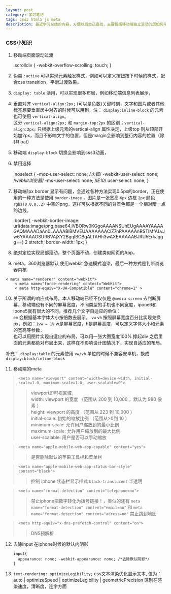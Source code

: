 ```yaml
---
layout: post
category: 学习笔记
tags: css3 html5 js meta
description: 最近学习总结的内容，方便以后自己查找，主要包括移动端独立滚动的层如何平滑滚动，交互样式，垂直布局，移动端版0.5像素的边框，meta默认webkit渲染和响应式布局的一些看法。响应式布局以后会单独在详细说明，其他的后期还会再补充。
---
```


### CSS小知识

  1. 移动端页面滚动过渡

		.scrolldiv { 
			-webkit-overflow-scrolling: touch;
		}

  2. 伪类 `:active` 可以实现元素触发样式，例如可以定义按钮按下时候的样式，配合css transition，平滑过渡效果。
  3.  `display: table` 活用，可以实现很多布局，例如移动端信息列表展示，
  4. 垂直对齐 `vertical-align:2px;` (可以是负数)关键时刻，文字和图片或者其他标签想要垂直居中对齐的时候可以用到，注： `display:inline-block` 的元素也可使用 `vertical-align`。  
  区分 `vertical-align:2px;` 和 `margin-top:2px` 的区别；`vertical-align:2px;` 只根据上级元素的vertical-align 属性决定，上级top 则从顶部开始加2px，而且不影响文字的位置，但是margin会影响到整行内容的位置（除非float）
  5. 移动端 `display:block` 切换会影响到css3动画，
  6. 禁用选择

  		.noselect {
			-moz-user-select: none; /*火狐*/
			-webkit-user-select: none; /*webkit浏览器*/
			-ms-user-select: none; /*IE10*/
			user-select: none;
		}
  
  7. 移动端1px border 显示有问题，会通过各种方法实现0.5px的border，正在使用的一种方法是使用 `border-image` ，图片是一张宽高 `6px`  边框 `2px`  颜色 `rgba(0,0,0,.2)`  中空的png，这样可以根据不同的背景色都是一个相对暗一点的边线。

		.border{
			-webkit-border-image: url(data:image/png;base64,iVBORw0KGgoAAAANSUhEUgAAAAYAAAAGAQMAAADaAn0LAAAABlBMVEUAAAAAAAClZ7nPAAAAAnRSTlMfALvJw6YAAAAOSURBVAjXY2BgqIBCBgALTAHh3wAXEAAAAABJRU5ErkJggg==) 2 stretch;
			border-width: 1px;
		}

  8. 绝对定位实现局部滚动，整个页面不动，创建类似网页的App，
  9. meta，360浏览器默认 使用webkit 急速模式渲染，最后一种方式是判断浏览器内核

  	< meta name="renderer" content="webkit">
		< meta name="force-rendering" contect="WebKit">
		< meta http-equiv="X-UA-Compatible" content="chrome=1" >

  10. 关于所谓的响应式布局，本人移动端已经不仅仅是 `@media screen` 去判断屏幕，移动端也有不同的屏幕宽度，不同类型的手机也不同宽度，ipone6和ipone5就有很大的不同，推荐几个文字自适应的单位：  
   `em` 会根据基本字体大小按倍数去展示， 
   `vw`  `vh` 按照屏幕宽度百分比实现兑换px，例如：`1vw = 1%` w是屏幕宽度，h是屏幕高度，可以定义字体大小和元素的宽高等参数，  
   也可以用图片实现自适应的布局，可以用一张大图宽度100% 撑起div 之后里面的元素都绝对布局出来，这样在不影响设计图情况下，实现自适应的布局。

   补充： `display:table` 的元素使用 `vw/vh` 单位的时候不兼容安卓机，换成 `display:block/inline-block` 

  11. 移动端的meta
  
  >  `<meta name="viewport" content="width=device-width, initial-scale=1.0, maximum-scale=1.0, user-scalable=0">`    
  >> viewport即可视区域，  
  >> width: viewport 的宽度 （范围从 200 到 10,000 ，默认为 980 像素 ）  
  >> height: viewport 的高度 （范围从 223 到 10,000 ）  
  >> initial-scale: 初始的缩放比例 （范围从>0到 10 ）  
  >> minimum-scale: 允许用户缩放到的最小比例  
  >> maximum-scale: 允许用户缩放到的最大比例  
  >> user-scalable: 用户是否可以手动缩放  

  >  `<meta name="apple-mobile-web-app-capable" content="yes">`  
  >> 是否删除默认的苹果工具栏和菜单栏  
  
  >  `<meta name="apple-mobile-web-app-status-bar-style" content="black">`   
  >> 控制 iphone 状态栏显示样式  `black-translucent` 半透明  
  
  >  `<meta name="format-detection" content="telephone=no">`   
  >>  禁止iphone把数字转化为拨号链接！，类似的还有 `meta name="format-detection" content="email=no"` 和 `meta name="format-detection" content="adress=no"` 禁止跳到地图  

  >  `<meta http-equiv="x-dns-prefetch-control" content="on">`   
  >> DNS预解析  

  12. 去除input 在iphone时候的默认内阴影 
          
          input{ 
            appearance: none; -webkit-appearance: none; /*去除默认阴影*/
          }
  13.  `text-rendering: optimizeLegibility;` css文本渲染优化显示文本, 值为：auto | optimizeSpeed | optimizeLegibility | geometricPrecision  区别在渲染速度，清晰度，连字方面


[jekyll]: http://jekyllrb.com/ "Jekyll 官方文档"
[emacs-jekyll]: https://github.com/diasjorge/jekyll.el "Emacs Jekyll 插件"
[emacs-jekyll-better]: https://github.com/tangjiujun/emacs.d/blob/master/custom-util/jekyll.el "修改后的 Emacs Jekyll 插件"
